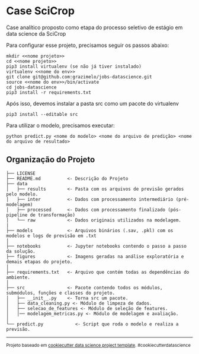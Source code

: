 Case SciCrop
==============================

Case analítico proposto como etapa do processo seletivo de estágio em data science da SciCrop

Para configurar esse projeto, precisamos seguir os passos abaixo:

```
mkdir <<nome projeto>>
cd <<nome projeto>>
pip3 install virtualenv (se não já tiver instalado)
virtualenv <<nome do env>>
git clone git@github.com:grazimelo/jobs-datascience.git
source <<nome do env>>/bin/activate
cd jobs-datascience
pip3 install -r requirements.txt

```
Após isso, devemos instalar a pasta src como um pacote do virtualenv
```
pip3 install --editable src

```

Para utilizar o modelo, precisamos executar:

```
python predict.py <nome do modelo> <nome do arquivo de predição> <nome do arquivo de resultado>

```

Organização do Projeto
------------

    ├── LICENSE
    ├── README.md          <- Descrição do Projeto
    ├── data
    │   ├── results        <- Pasta com os arquivos de previsão gerados pelo modelo.
    │   ├── inter          <- Dados com processamento intermediário (pré-modelagem)
    │   ├── processed      <- Dados com processamento finalizado (pós-pipeline de transformação)
    │   └── raw            <- Dados originais utilizados na modelagem.
    |
    ├── models             <- Arquivos binários (.sav, .pkl) com os modelos e logs de previsão em .txt
    │
    ├── notebooks          <- Jupyter notebooks contendo o passo a passo da solução.
    ├── figures            <- Imagens geradas na análise exploratória e demais etapas do projeto.
    │
    ├── requirements.txt   <- Arquivo que contém todas as dependências do ambiente.
    │
    ├── src                <- Pacote contendo todos os módulos, submódulos, funções e classes do projeto.
    │   ├── __init__.py    <- Torna src um pacote.
    │   ├── data_cleaning.py <- Módulo de limpeza de dados.
    │   ├── selecao_de_features <- Módulo de seleção de features.
    │   │── modelagem_metricas.py <- Módulo de modelagem e avaliação.
    │
    └── predict.py            <- Script que roda o modelo e realiza a previsão.


--------

<p><small>Projeto baseado em <a target="_blank" href="https://drivendata.github.io/cookiecutter-data-science/">cookiecutter data science project template</a>. #cookiecutterdatascience</small></p>
